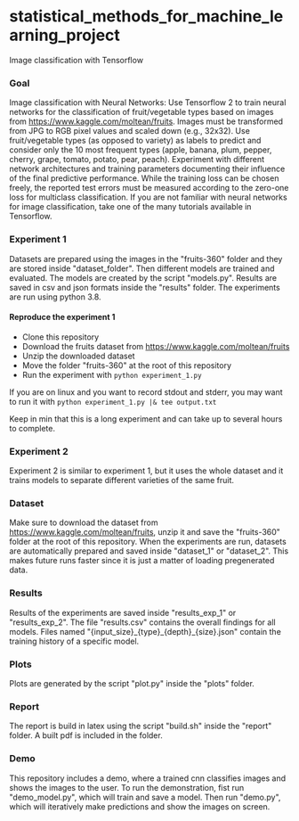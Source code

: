 # statistical_methods_for_machine_learning_project
Image classification with Tensorflow

### Goal
Image classification with Neural Networks: Use Tensorflow 2 to train neural networks for the classification of fruit/vegetable types based on images from https://www.kaggle.com/moltean/fruits. Images must be transformed from JPG to RGB pixel values and scaled down (e.g., 32x32). Use fruit/vegetable types (as opposed to variety) as labels to predict and consider only the 10 most frequent types (apple, banana, plum, pepper, cherry, grape, tomato, potato, pear, peach). Experiment with different network architectures and training parameters documenting their influence of the final predictive performance. While the training loss can be chosen freely, the reported test errors must be measured according to the zero-one loss for multiclass classification.
If you are not familiar with neural networks for image classification, take one of the many tutorials available in Tensorflow.

### Experiment 1
Datasets are prepared using the images in the "fruits-360" folder and they are stored inside "dataset_folder". Then different models are trained and evaluated. The models are created by the script "models.py". Results are saved in csv and json formats inside the "results" folder. The experiments are run using python 3.8.

#### Reproduce the experiment 1
* Clone this repository
* Download the fruits dataset from https://www.kaggle.com/moltean/fruits
* Unzip the downloaded dataset
* Move the folder "fruits-360" at the root of this repository
* Run the experiment with `python experiment_1.py`

If you are on linux and you want to record stdout and stderr, you may want to run it with `python experiment_1.py |& tee output.txt`

Keep in min that this is a long experiment and can take up to several hours to complete.

### Experiment 2
Experiment 2 is similar to experiment 1, but it uses the whole dataset and it trains models to separate different varieties of the same fruit.

### Dataset
Make sure to download the dataset from https://www.kaggle.com/moltean/fruits, unzip it and save the "fruits-360" folder at the root of this repository.
When the experiments are run, datasets are automatically prepared and saved inside "dataset_1" or "dataset_2". This makes future runs faster since it is just a matter of loading pregenerated data.

### Results
Results of the experiments are saved inside "results_exp_1" or "results_exp_2".
The file "results.csv" contains the overall findings for all models.
Files named "{input_size}\_{type}\_{depth}\_{size}.json" contain the training history of a specific model.

### Plots
Plots are generated by the script "plot.py" inside the "plots" folder.

### Report
The report is build in latex using the script "build.sh" inside the "report" folder. A built pdf is included in the folder.

### Demo
This repository includes a demo, where a trained cnn classifies images and shows the images to the user. To run the demonstration, fist run "demo_model.py", which will train and save a model. Then run "demo.py", which will iteratively make predictions and show the images on screen.
